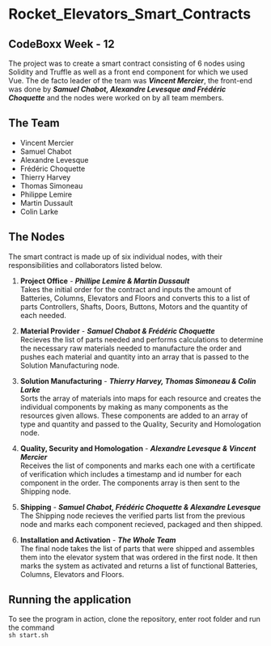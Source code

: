 # Rocket_Elevators_Smart_Contracts
## CodeBoxx Week - 12
The project was to create a smart contract consisting of 6 nodes using Solidity and Truffle as well as a front end component for which we used Vue. The de facto leader of the team was ***Vincent Mercier***, the front-end was done by ***Samuel Chabot, Alexandre Levesque and Frédéric Choquette*** and the nodes were worked on by all team members.

## The Team
- Vincent Mercier
- Samuel Chabot
- Alexandre Levesque
- Frédéric Choquette
- Thierry Harvey
- Thomas Simoneau
- Philippe Lemire
- Martin Dussault
- Colin Larke

## The Nodes
The smart contract is made up of six individual nodes, with their responsibilities and collaborators listed below.

1. **Project Office** - ***Phillipe Lemire & Martin Dussault*** \
Takes the initial order for the contract and inputs the amount of Batteries, Columns, Elevators and Floors and converts this to a list of parts Controllers, Shafts, Doors, Buttons, Motors and the quantity of each needed.

2. **Material Provider** - ***Samuel Chabot & Frédéric Choquette*** \
Recieves the list of parts needed and performs calculations to determine the necessary raw materials needed to manufacture the order and pushes each material and quantity into an array that is passed to the Solution Manufacturing node.

3. **Solution Manufacturing** - ***Thierry Harvey, Thomas Simoneau & Colin Larke*** \
Sorts the array of materials into maps for each resource and creates the individual components by making as many components as the resources given allows. These components are added to an array of type and quantity and passed to the Quality, Security and Homologation node.

4. **Quality, Security and Homologation** - ***Alexandre Levesque & Vincent Mercier*** \
Receives the list of components and marks each one with a certificate of verification which includes a timestamp and id number for each component in the order. The components array is then sent to the Shipping node.

5. **Shipping** - ***Samuel Chabot, Frédéric Choquette & Alexandre Levesque*** \
The Shipping node recieves the verified parts list from the previous node and marks each component recieved, packaged and then shipped.

6. **Installation and Activation** - ***The Whole Team*** \
The final node takes the list of parts that were shipped and assembles them into the elevator system that was ordered in the first node. It then marks the system as activated and returns a list of functional Batteries, Columns, Elevators and Floors.

## Running the application
To see the program in action, clone the repository, enter root folder and run the command \
``sh start.sh``
